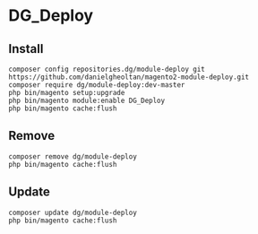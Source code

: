 # DG_Deploy

## Install

```
composer config repositories.dg/module-deploy git https://github.com/danielgheoltan/magento2-module-deploy.git
composer require dg/module-deploy:dev-master
php bin/magento setup:upgrade
php bin/magento module:enable DG_Deploy
php bin/magento cache:flush
```

## Remove

```
composer remove dg/module-deploy
php bin/magento cache:flush
```

## Update

```
composer update dg/module-deploy
php bin/magento cache:flush
```
